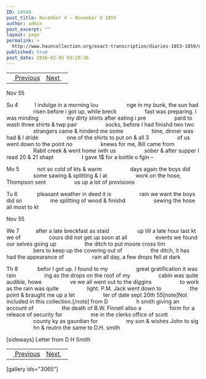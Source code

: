 ```yaml
---
ID: 14508
post_title: November 4 – November 8 1855
author: admin
post_excerpt: ""
layout: page
permalink: >
  http://www.hauncollection.org/exact-transcription/diaries-1853-1859/november-4-november-8-1855/
published: true
post_date: 2016-02-05 03:20:36
---
```

<table style="width: 100%;" align="center">
<tbody>
<tr>
<td><a href="http://www.hauncollection.org/version-2/diaries-1853-1859/october-29-november-3-1855/"><img src="https://lh3.googleusercontent.com/-EFJpxxNiPNw/VqgtWBCZrMI/AAAAAAAAAFU/WfY4lPFWWkg/s800-Ic42/Soeb-Plain-Arrows-8-10px.png" alt="" width="10" height="10" /> Previous</a></td>
<td style="text-align: right;"><a href="http://www.hauncollection.org/version-2/diaries-1853-1859/november-9-november-14-1855/">Next <img src="https://lh3.googleusercontent.com/-67k0cYlpXHw/VqgtWKz1MXI/AAAAAAAAAFU/k9PW_Piyurk/s800-Ic42/Soeb-Plain-Arrows-5-10px.png" alt="" width="10" height="10" /></a></td>
</tr>
</tbody>
</table>
Nov 55

Su 4           I indulge in a morning lou
<span style="margin-left: 70px;">nge in my bunk, the sun had
<span style="margin-left: 70px;">risen before i got up, while breck
<span style="margin-left: 70px;">fast was preparing. I was minding
<span style="margin-left: 70px;">my dirty shirts after eating i pre
<span style="margin-left: 70px;">pard to wash three shirts &amp; twp pair
<span style="margin-left: 70px;">socks, before I had finishd two two
<span style="margin-left: 70px;">strangers came &amp; hinderd me some
<span style="margin-left: 70px;">time, dinner was had &amp; I dride
<span style="margin-left: 70px;">one of the shirts to put on &amp; all 3
<span style="margin-left: 70px;">of us went down to the point no
<span style="margin-left: 70px;">knews for me, Bill came from
<span style="margin-left: 70px;">Rabit creek &amp; went home iwth us
<span style="margin-left: 70px;">sober &amp; after supper I read 20 &amp; 21 shapt
<span style="margin-left: 70px;">I gave 1$ for a bottle o fgin –</span></span></span></span></span></span></span></span></span></span></span></span></span></span>

Mo 5            not so cold of kts &amp; warm
<span style="margin-left: 70px;">days again the boys did
<span style="margin-left: 70px;">some sawing &amp; splitting &amp; I at
<span style="margin-left: 70px;">work on the hose, Thompson sent
<span style="margin-left: 70px;">us up a lot of provisions</span></span></span></span>

Tu 6             pleasant weather in deed it is
<span style="margin-left: 70px;">rain we want the boys did so
<span style="margin-left: 70px;">me splitting of wood &amp; finishd
<span style="margin-left: 70px;">sewing the hose all most to kt</span></span></span>

Nov 55

We 7           after a late breckfast as staid
<span style="margin-left: 70px;">up till a late hour last kt we of
<span style="margin-left: 70px;">cours did not get up soon at all
<span style="margin-left: 70px;">events we found our selves going up
<span style="margin-left: 70px;">the ditch to put moore cross tim
<span style="margin-left: 70px;">bers to keep up the covering out of
<span style="margin-left: 70px;">the ditch, it has had the appearance of
<span style="margin-left: 70px;">rain all day, a few drops fell at dark</span></span></span></span></span></span></span>

Th 8             befor I got up. I found to my
<span style="margin-left: 70px;">great gratification it was rain
<span style="margin-left: 70px;">ing as the drops on the roof of my
<span style="margin-left: 70px;">cabin was quite audible, howe
<span style="margin-left: 70px;">ve we all went out to the diggins
<span style="margin-left: 70px;">to work as the rain was quite
<span style="margin-left: 70px;">light. P.M. Jack went down to
<span style="margin-left: 70px;">the point &amp; braught me up a let
<span style="margin-left: 70px;">ter of date sept 20th 55[note]Not included in this collection.[/note] from D
<span style="margin-left: 70px;">h smith giving an account of
<span style="margin-left: 70px;">the death of B.W. Finnell allso a
<span style="margin-left: 70px;">form for a releace of security for
<span style="margin-left: 70px;">me in the clerks office of scott
<span style="margin-left: 70px;">county ky as gaurdian for
<span style="margin-left: 70px;">my son &amp; wishes John to sig
<span style="margin-left: 70px;">hn &amp; reutrn the same to D.H. smith</span></span></span></span></span></span></span></span></span></span></span></span></span></span></span>

[sideways]
Letter from D H Smith
<table style="width: 100%;" align="center">
<tbody>
<tr>
<td><a href="http://www.hauncollection.org/version-2/diaries-1853-1859/october-29-november-3-1855/"><img src="https://lh3.googleusercontent.com/-EFJpxxNiPNw/VqgtWBCZrMI/AAAAAAAAAFU/WfY4lPFWWkg/s800-Ic42/Soeb-Plain-Arrows-8-10px.png" alt="" width="10" height="10" /> Previous</a></td>
<td style="text-align: right;"><a href="http://www.hauncollection.org/version-2/diaries-1853-1859/november-9-november-14-1855/">Next <img src="https://lh3.googleusercontent.com/-67k0cYlpXHw/VqgtWKz1MXI/AAAAAAAAAFU/k9PW_Piyurk/s800-Ic42/Soeb-Plain-Arrows-5-10px.png" alt="" width="10" height="10" /></a></td>
</tr>
</tbody>
</table>
[gallery ids="3065"]

&nbsp;